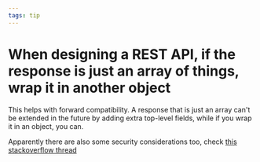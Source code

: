```yaml
---
tags: tip
---
```


# When designing a REST API, if the response is just an array of things, wrap it in another object
This helps with forward compatibility. A response that is just an array can't be extended in the future by adding extra top-level fields, while if you wrap it in an object, you can.

Apparently there are also some security considerations too, check [this stackoverflow thread](https://softwareengineering.stackexchange.com/questions/286293/whats-the-best-way-to-return-an-array-as-a-response-in-a-restful-api)

